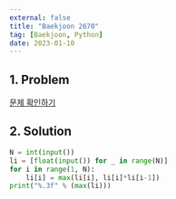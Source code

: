 ```yaml
---
external: false
title: "Baekjoon 2670"
tag: [Baekjoon, Python]
date: 2023-01-10
---
```


## 1. Problem

[문제 확인하기](https://www.acmicpc.net/problem/2670)

## 2. Solution

```python
N = int(input())
li = [float(input()) for _ in range(N)]
for i in range(1, N):
    li[i] = max(li[i], li[i]*li[i-1])
print("%.3f" % (max(li)))
```

